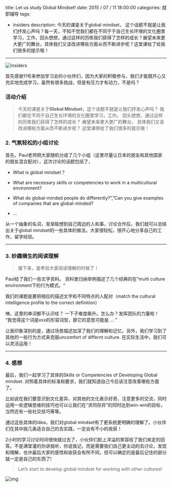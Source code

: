title: Let us study Global Mindset!
date: 2015 / 07 / 11 18:00:00
categories: 就职辅导
tags:
- insiders
description: 今天的课是关于global mindset， 这个话题不就是让我们抒发心声吗？每一天，不知不觉我们都在不同于于自己生长环境的文化圈里学习，工作，回头想想，通过这样的历练我们获得了怎样的成长？展望未来更大更广的舞台，具体我们又该改进哪些方面从而不断进步呢？这堂课给了给我们很多的提示哦！

            
---

![insiders](http://wx1.sinaimg.cn/mw690/a9a40e85gy1fiqjaou0qnj20tk0goagv.jpg)

首先感谢11号来参加学习会的小伙伴们，因为大家的积极参与，我们才能既开心又充实地完成学习，虽然有很多挑战，但是有压力才有动力，不是吗？

### 活动介绍

> 今天的课是关于**Global Mindset**，这个话题不就是让我们抒发心声吗？ 我们都在不同于自己生长环境的文化圈里学习，工作。 回头想想，通过这样的历练我们获得了怎样的成长？ 展望未来更大更广的舞台， 具体我们又该改进哪些方面从而不断进步呢？ 这堂课带给了我们很多的提示哦！

### 2. 气氛轻松的小组讨论

首先，Paul老师把大家随机分成了几个小组（这里尽量让日本的朋友和其他国家的朋友混合配对），这次讨论的话题包括了，

- What is global mindset？

- What are necessary skills or competencies to work in a multicultural environment?

- What do global-minded people do differently?”,”Can you give examples of companies that are global-minded?

- ... 

从一个抽象的名词，渐渐联想到自己周边的人和事，讨论合作后，我们就可以总结出关于global mindset的一些具体的做法。大家很轻松，很开心地分享自己的工作，留学经验。

---

### 3. 妙趣横生的阅读理解

> 接下来，是考验大家阅读理解的时候了！ 

Paul给了我们一些文字资料。 资料里归纳举例描述了几个经典的在”multi culture environment下的行为模式。“

我们的课题是要把相应的描述文字和不同特点的人配对（match the cultural intelligence profile to the correct definition）

咦，这里的单词都不认识哇？ 一下子难度飙升。怎么办？发挥团队的力量啦！ “我觉得这个词是xxx的形容词型，那它的意思可能是 ... ” 

让我印象深刻的是，通过场景描述加深了我们的理解和记忆。另外，我们学习到了其他的一些行为方式来克服uncomfort of differnt culture. 在实际生活中，我们可以灵活运用！

---

### 4. 感想

最后，我们一起学习了具体的Skills or Competencies of Developing Global mindset. 对照着具体的标准和要求，我们就知道自己今后该注意改善哪些方面了。

比如说在我们要意识到文化差异，对其他的文化表示好奇，注意更多的交流，同时运用一些逻辑思维的技巧也可以让我们在“求同存异”的同时达到win-win的目标，当然还有一些社交技巧等等。

通过这些具体的idea，我们对global mindset有了更系统更明确的理解了。小伙伴们在其中挑几条适合自己的去实践，一定会有不小的收获！

2小时的学习讨论时间很快就过去了，小伙伴们脸上洋溢的笑容给了我们肯定的回答。不是满堂灌的你讲我听，你说我记，而是需要我们自己更主动的去讨论，发现和理解，也许最后大家的感悟和收获会有所不同，但可以确定的是最后记住的部分就一定是自己的东西了! 

> Let’s start to develop global mindset for working with other cultures!

![img](http://wx4.sinaimg.cn/mw690/a9a40e85gy1fiqj8w00vfj20tn0gotb8.jpg)